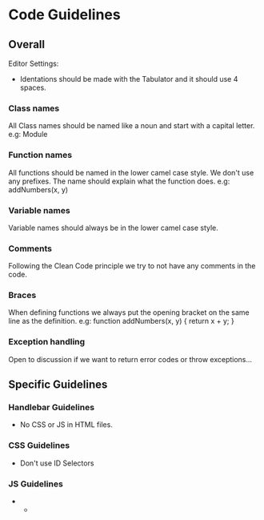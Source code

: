 # Code Guidelines
## Overall
Editor Settings:
- Identations should be made with the Tabulator and it should use 4 spaces.
  
### Class names
All Class names should be named like a noun and start with a capital letter. e.g: Module

### Function names
All functions should be named in the lower camel case style. We don't use any prefixes. The name should explain what the function does. e.g: addNumbers(x, y)

### Variable names
Variable names should always be in the lower camel case style.

### Comments
Following the Clean Code principle we try to not have any comments in the code.

### Braces
When defining functions we always put the opening bracket on the same line as the definition. e.g:
function addNumbers(x, y) {
    return x + y;
}

### Exception handling
Open to discussion if we want to return error codes or throw exceptions...

## Specific Guidelines
### Handlebar Guidelines
- No CSS or JS in HTML files.
### CSS Guidelines
- Don't use ID Selectors
### JS Guidelines
- -
